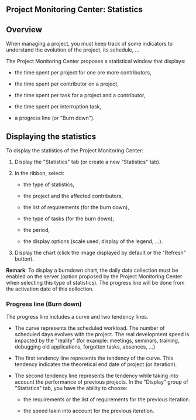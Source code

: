 


## Project Monitoring Center: Statistics
			



<a name="NOTE1"></a>
<a name="NOTE1_1"></a>


## Overview
<a name="overview_ELTTEXTE000108"></a>
When managing a project, you must keep track of some indicators to understand the evolution of the project, its schedule, ...

The Project Monitoring Center proposes a statistical window that displays:

- the time spent per project for one ore more contributors, 

- the time spent per contributor on a project, 

- the time spent per task for a project and a contributor, 

- the time spent per interruption task, 

- a progress line (or "Burn down"). 




<a name="NOTE2"></a>
<a name="NOTE2_1"></a>


## Displaying the statistics
<a name="displaying_the_statistics_ELTTEXTE000132"></a>
To display the statistics of the Project Monitoring Center: 

1. Display the "Statistics" tab (or create a new "Statistics" tab). 

2. In the ribbon, select:

	- the type of statistics, 

	- the project and the affected contributors, 

	- the list of requirements (for the burn down), 

	- the type of tasks (for the burn down), 

	- the period, 

	- the display options (scale used, display of the legend, ...).




3. Display the chart (click the image displayed by default or the "Refresh" button).




**Remark**: To display a burndown chart, the daily data collection must be enabled on the server (option proposed by the Project Monitoring Center when selecting this type of statistics). The progress line will be done from the activation date of this collection.


### Progress line (Burn down)
<a name="progress_line_burn_down_ELTPARAGRAPHE000052"></a>

The progress line includes a curve and two tendency lines.

- The curve represents the scheduled workload. The number of scheduled days evolves with the project. The real development speed is impacted by the "reality" (for example: meetings, seminars, training, debugging old applications, forgotten tasks, absences, ...)

- The first tendency line represents the tendency of the curve. This tendency indicates the theoretical end date of project (or iteration).

- The second tendency line represents the tendency while taking into account the performance of previous projects. In the "Display" group of "Statistics" tab, you have the ability to choose: 

	- the requirements or the list of requirements for the previous iteration. 

	- the speed takin into account for the previous iteration. 








